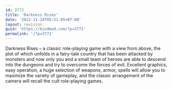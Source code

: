 ```yaml
---
id: 3772
title: 'Darkness Rises'
date: '2022-11-24T05:51:05+07:00'
layout: revision
guid: 'https://kindmod.com/?p=3772'
permalink: '/?p=3772'
---
```


Darkness Rises – a classic role-playing game with a view from above, the plot of which unfolds in a fairy-tale country that has been attacked by monsters and now only you and a small team of heroes are able to descend into the dungeons and try to overcome the forces of evil. Excellent graphics, easy operation, a huge selection of weapons, armor, spells will allow you to maximize the variety of gameplay, and the classic arrangement of the camera will recall the cult role-playing games.